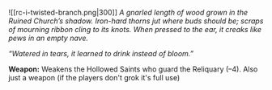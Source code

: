 ![[rc-i-twisted-branch.png|300]]
_A gnarled length of wood grown in the Ruined Church’s shadow. Iron-hard thorns jut where buds should be; scraps of mourning ribbon cling to its knots. When pressed to the ear, it creaks like pews in an empty nave._

_“Watered in tears, it learned to drink instead of bloom.”_

**Weapon:** Weakens the Hollowed Saints who guard the Reliquary (–4).
Also just a weapon (if the players don't grok it's full use)